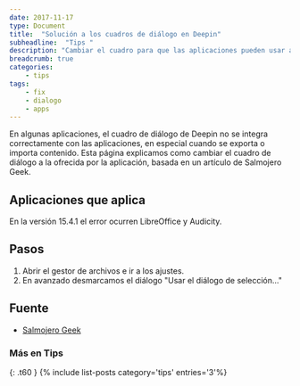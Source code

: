 ```yaml
---
date: 2017-11-17
type: Document
title:  "Solución a los cuadros de diálogo en Deepin"
subheadline:  "Tips "
description: "Cambiar el cuadro para que las aplicaciones pueden usar a su modo"
breadcrumb: true
categories:
    - tips
tags:
    - fix
    - dialogo
    - apps
---
```

En algunas aplicaciones, el cuadro de diálogo de Deepin no se integra correctamente con las aplicaciones, en especial cuando se exporta o importa contenido. Esta página explicamos como cambiar el cuadro de diálogo a la ofrecida por la aplicación, basada en un artículo de Salmojero Geek.

## Aplicaciones que aplica
En la versión 15.4.1 el error ocurren LibreOffice y Audicity.

## Pasos
1. Abrir el gestor de archivos e ir a los ajustes.
2. En avanzado desmarcamos el diálogo "Usar el diálogo de selección..."

## Fuente
* [Salmojero Geek](https://salmorejogeek.com/2017/10/27/deepin-y-audacity-mostrar-el-cuadro-de-dialogo-completo-al-exportar-audio/)

### Más en Tips
{: .t60 }
{% include list-posts category='tips' entries='3'%}
